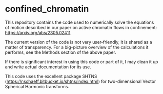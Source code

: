 # confined_chromatin

This repository contains the code used to numerically solve the equations of motion described in our paper on active chromatin flows in confinement: https://arxiv.org/abs/2305.02411

The current version of the code is not very user-friendly, it is shared as a matter of transparency. For a big-picture overview of the calculations it performs, see the Methods section of the above paper.

If there is significant interest in using this code or part of it, I may clean it up and write actual documentation for its use.

This code uses the excellent package SHTNS (https://nschaeff.bitbucket.io/shtns/index.html) for two-dimensional Vector Spherical Harmonic transforms.
